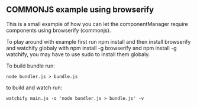 ## COMMONJS example using browserify

This is a small example of how you can let the componentManager require components using browserify (commonjs).

To play around with example first run npm install and then install browserify and watchify globaly with npm install -g browserify and npm install -g watchify, you may have to use sudo to install them globaly.

To build bundle run:

    node bundler.js > bundle.js

to build and watch run:

    watchify main.js -o 'node bundler.js > bundle.js' -v
